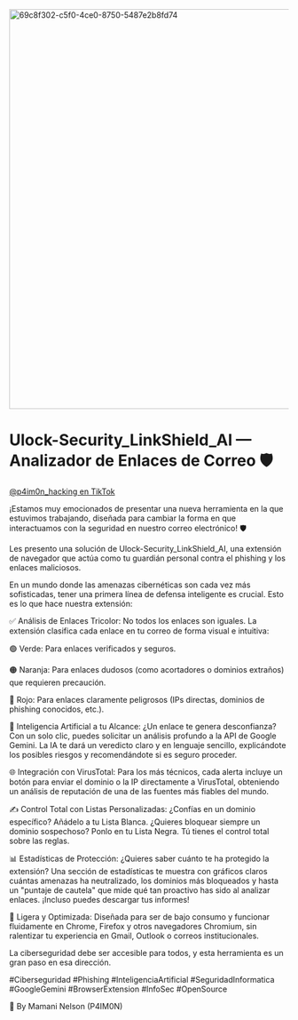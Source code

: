 
<img width="1280" height="720" alt="69c8f302-c5f0-4ce0-8750-5487e2b8fd74" src="https://github.com/user-attachments/assets/c02f1a21-3e3c-4ea8-90f9-b529abcfe054" />

# Ulock-Security_LinkShield_AI — Analizador de Enlaces de Correo 🛡️

[@p4im0n_hacking en TikTok](https://www.tiktok.com/@p4im0n_hacking/video/7528964714014067974?is_from_webapp=1&sender_device=pc&web_id=7520052095870993976)

¡Estamos muy emocionados de presentar una nueva herramienta en la que estuvimos trabajando, diseñada para cambiar la forma en que interactuamos con la seguridad en nuestro correo electrónico! 🛡️

Les presento una solución de Ulock-Security_LinkShield_AI, una extensión de navegador que actúa como tu guardián personal contra el phishing y los enlaces maliciosos.

En un mundo donde las amenazas cibernéticas son cada vez más sofisticadas, tener una primera línea de defensa inteligente es crucial. Esto es lo que hace nuestra extensión:

✅ Análisis de Enlaces Tricolor: No todos los enlaces son iguales. La extensión clasifica cada enlace en tu correo de forma visual e intuitiva:

🟢 Verde: Para enlaces verificados y seguros.

🟠 Naranja: Para enlaces dudosos (como acortadores o dominios extraños) que requieren precaución.

🔴 Rojo: Para enlaces claramente peligrosos (IPs directas, dominios de phishing conocidos, etc.).

🧠 Inteligencia Artificial a tu Alcance: ¿Un enlace te genera desconfianza? Con un solo clic, puedes solicitar un análisis profundo a la API de Google Gemini. La IA te dará un veredicto claro y en lenguaje sencillo, explicándote los posibles riesgos y recomendándote si es seguro proceder.

🌐 Integración con VirusTotal: Para los más técnicos, cada alerta incluye un botón para enviar el dominio o la IP directamente a VirusTotal, obteniendo un análisis de reputación de una de las fuentes más fiables del mundo.

✍️ Control Total con Listas Personalizadas: ¿Confías en un dominio específico? Añádelo a tu Lista Blanca. ¿Quieres bloquear siempre un dominio sospechoso? Ponlo en tu Lista Negra. Tú tienes el control total sobre las reglas.

📊 Estadísticas de Protección: ¿Quieres saber cuánto te ha protegido la extensión? Una sección de estadísticas te muestra con gráficos claros cuántas amenazas ha neutralizado, los dominios más bloqueados y hasta un "puntaje de cautela" que mide qué tan proactivo has sido al analizar enlaces. ¡Incluso puedes descargar tus informes!

🚀 Ligera y Optimizada: Diseñada para ser de bajo consumo y funcionar fluidamente en Chrome, Firefox y otros navegadores Chromium, sin ralentizar tu experiencia en Gmail, Outlook o correos institucionales.

La ciberseguridad debe ser accesible para todos, y esta herramienta es un gran paso en esa dirección.

#Ciberseguridad #Phishing #InteligenciaArtificial #SeguridadInformatica #GoogleGemini #BrowserExtension #InfoSec #OpenSource

🚩 By Mamani Nelson (P4IM0N)
